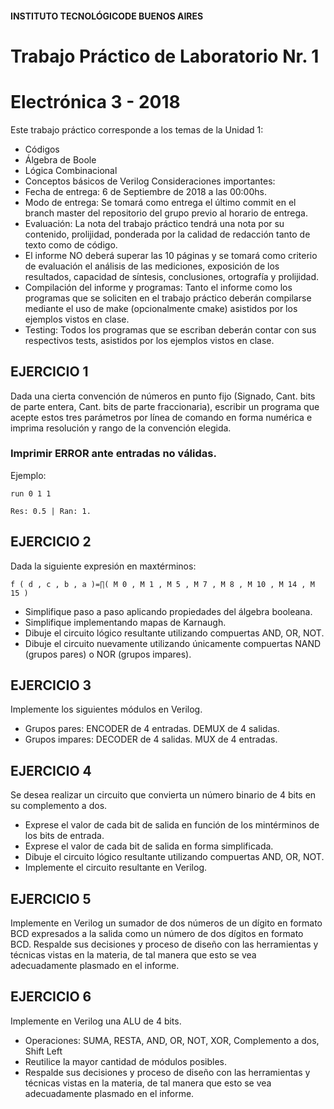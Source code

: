 #### INSTITUTO TECNOLÓGICODE BUENOS AIRES

# Trabajo Práctico de Laboratorio Nr. 1


# Electrónica 3 - 2018

Este trabajo práctico corresponde a los temas de la Unidad 1:

- Códigos
- Álgebra de Boole
- Lógica Combinacional
- Conceptos básicos de Verilog
Consideraciones importantes:
- Fecha de entrega: 6 de Septiembre de 2018 a las 00:00hs.
- Modo de entrega: Se tomará como entrega el último commit en el branch master del repositorio del
grupo previo al horario de entrega.
- Evaluación: La nota del trabajo práctico tendrá una nota por su contenido, prolijidad, ponderada por
la calidad de redacción tanto de texto como de código.
- El informe NO deberá superar las 10 páginas y se tomará como criterio de evaluación el análisis de las
mediciones, exposición de los resultados, capacidad de síntesis, conclusiones, ortografía y prolijidad.
- Compilación del informe y programas: Tanto el informe como los programas que se soliciten en el
trabajo práctico deberán compilarse mediante el uso de make (opcionalmente cmake) asistidos por
los ejemplos vistos en clase.
- Testing: Todos los programas que se escriban deberán contar con sus respectivos tests, asistidos por
los ejemplos vistos en clase.


## EJERCICIO 1

Dada una cierta convención de números en punto fijo (Signado, Cant. bits de parte entera, Cant. bits de
parte fraccionaria), escribir un programa que acepte estos tres parámetros por línea de comando en forma
numérica e imprima resolución y rango de la convención elegida. 

### Imprimir ERROR ante entradas no válidas.

Ejemplo:

```
run 0 1 1

Res: 0.5 | Ran: 1.
```

## EJERCICIO 2

Dada la siguiente expresión en maxtérminos:

```
f ( d , c , b , a )=∏( M 0 , M 1 , M 5 , M 7 , M 8 , M 10 , M 14 , M 15 )
```
- Simplifique paso a paso aplicando propiedades del álgebra booleana.
- Simplifique implementando mapas de Karnaugh.
- Dibuje el circuito lógico resultante utilizando compuertas AND, OR, NOT.
- Dibuje el circuito nuevamente utilizando únicamente compuertas NAND (grupos pares) o NOR (grupos
    impares).

## EJERCICIO 3

Implemente los siguientes módulos en Verilog.

- Grupos pares: ENCODER de 4 entradas. DEMUX de 4 salidas.
- Grupos impares: DECODER de 4 salidas. MUX de 4 entradas.

## EJERCICIO 4

Se desea realizar un circuito que convierta un número binario de 4 bits en su complemento a dos.

- Exprese el valor de cada bit de salida en función de los mintérminos de los bits de entrada.
- Exprese el valor de cada bit de salida en forma simplificada.
- Dibuje el circuito lógico resultante utilizando compuertas AND, OR, NOT.
- Implemente el circuito resultante en Verilog.

## EJERCICIO 5

Implemente en Verilog un sumador de dos números de un dígito en formato BCD expresados a la salida como
un número de dos dígitos en formato BCD. Respalde sus decisiones y proceso de diseño con las herramientas
y técnicas vistas en la materia, de tal manera que esto se vea adecuadamente plasmado en el informe.


## EJERCICIO 6

Implemente en Verilog una ALU de 4 bits.

- Operaciones: SUMA, RESTA, AND, OR, NOT, XOR, Complemento a dos, Shift Left
- Reutilice la mayor cantidad de módulos posibles.
- Respalde sus decisiones y proceso de diseño con las herramientas y técnicas vistas en la materia, de tal
    manera que esto se vea adecuadamente plasmado en el informe.
